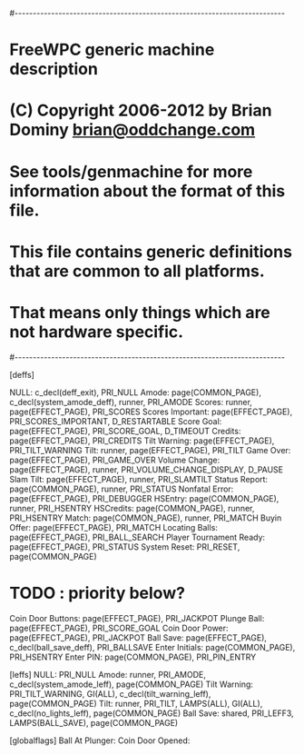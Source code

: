 #--------------------------------------------------------------------------
# FreeWPC generic machine description
# (C) Copyright 2006-2012 by Brian Dominy <brian@oddchange.com>
#
# See tools/genmachine for more information about the format of this file.
#
# This file contains generic definitions that are common to all platforms.
# That means only things which are not hardware specific.
#--------------------------------------------------------------------------

[deffs]

NULL: c_decl(deff_exit), PRI_NULL
Amode: page(COMMON_PAGE), c_decl(system_amode_deff), runner, PRI_AMODE
Scores: runner, page(EFFECT_PAGE), PRI_SCORES
Scores Important: page(EFFECT_PAGE), PRI_SCORES_IMPORTANT, D_RESTARTABLE
Score Goal: page(EFFECT_PAGE), PRI_SCORE_GOAL, D_TIMEOUT
Credits: page(EFFECT_PAGE), PRI_CREDITS
Tilt Warning: page(EFFECT_PAGE), PRI_TILT_WARNING
Tilt: runner, page(EFFECT_PAGE), PRI_TILT
Game Over: page(EFFECT_PAGE), PRI_GAME_OVER
Volume Change: page(EFFECT_PAGE), runner, PRI_VOLUME_CHANGE_DISPLAY, D_PAUSE
Slam Tilt: page(EFFECT_PAGE), runner, PRI_SLAMTILT
Status Report: page(COMMON_PAGE), runner, PRI_STATUS
Nonfatal Error: page(EFFECT_PAGE), PRI_DEBUGGER
HSEntry: page(COMMON_PAGE), runner, PRI_HSENTRY
HSCredits: page(COMMON_PAGE), runner, PRI_HSENTRY
Match: page(COMMON_PAGE), runner, PRI_MATCH
Buyin Offer: page(EFFECT_PAGE), PRI_MATCH
Locating Balls: page(EFFECT_PAGE), PRI_BALL_SEARCH
Player Tournament Ready: page(EFFECT_PAGE), PRI_STATUS
System Reset: PRI_RESET, page(COMMON_PAGE)
# TODO : priority below?
Coin Door Buttons: page(EFFECT_PAGE), PRI_JACKPOT
Plunge Ball: page(EFFECT_PAGE), PRI_SCORE_GOAL
Coin Door Power: page(EFFECT_PAGE), PRI_JACKPOT
Ball Save: page(EFFECT_PAGE), c_decl(ball_save_deff), PRI_BALLSAVE
Enter Initials: page(COMMON_PAGE), PRI_HSENTRY
Enter PIN: page(COMMON_PAGE), PRI_PIN_ENTRY

[leffs]
NULL: PRI_NULL
Amode: runner, PRI_AMODE, c_decl(system_amode_leff), page(COMMON_PAGE)
Tilt Warning: PRI_TILT_WARNING, GI(ALL), c_decl(tilt_warning_leff), page(COMMON_PAGE)
Tilt: runner, PRI_TILT, LAMPS(ALL), GI(ALL), c_decl(no_lights_leff), page(COMMON_PAGE)
Ball Save: shared, PRI_LEFF3, LAMPS(BALL_SAVE), page(COMMON_PAGE)

[globalflags]
Ball At Plunger:
Coin Door Opened:


